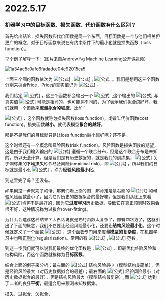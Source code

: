 # 2022.5.17

### 机器学习中的目标函数、损失函数、代价函数有什么区别？

首先给出结论：损失函数和代价函数是同一个东西，目标函数是一个与他们相关但更广的概念，对于目标函数来说在有约束条件下的最小化就是损失函数（loss function）。

举个例子解释一下:（图片来自Andrew Ng Machine Learning公开课视频）

![1a34ac5c0afc6fadadee04c92015ca5](C:\Users\11212\Desktop\1a34ac5c0afc6fadadee04c92015ca5.png)

上面三个图的函数依次为 ![[公式]](https://www.zhihu.com/equation?tex=f_%7B1%7D%28x%29) , ![[公式]](https://www.zhihu.com/equation?tex=f_%7B2%7D%28x%29) , ![[公式]](https://www.zhihu.com/equation?tex=f_%7B3%7D%28x%29) 。我们是想用这三个函数分别来拟合Price，Price的真实值记为 ![[公式]](https://www.zhihu.com/equation?tex=Y) 。

我们给定 ![[公式]](https://www.zhihu.com/equation?tex=x) ，这三个函数都会输出一个 ![[公式]](https://www.zhihu.com/equation?tex=f%28X%29) ,这个输出的 ![[公式]](https://www.zhihu.com/equation?tex=f%28X%29) 与真实值 ![[公式]](https://www.zhihu.com/equation?tex=Y) 可能是相同的，也可能是不同的，为了表示我们拟合的好坏，我们就用一个函数来**度量拟合的程度**，比如：

![[公式]](https://www.zhihu.com/equation?tex=L%28Y%2Cf%28X%29%29+%3D+%28Y-f%28X%29%29%5E2) ，这个函数就称为损失函数(loss function)，或者叫代价函数(cost function)。损失函数**越小**，就代表模型**拟合的越好**。

那是不是我们的目标就只是让loss function越小越好呢？还不是。

这个时候还有一个概念叫风险函数(risk function)。风险函数是损失函数的期望，这是由于我们输入输出的 ![[公式]](https://www.zhihu.com/equation?tex=%28X%2CY%29) 遵循一个联合分布，但是这个联合分布是未知的，所以无法计算。但是我们是有历史数据的，就是我们的训练集， ![[公式]](https://www.zhihu.com/equation?tex=f%28X%29) 关于训练集的**平均损失**称作经验风险(empirical risk)，即 ![[公式]](https://www.zhihu.com/equation?tex=%5Cfrac%7B1%7D%7BN%7D%5Csum_%7Bi%3D1%7D%5E%7BN%7DL%28y_%7Bi%7D%2Cf%28x_%7Bi%7D%29%29) ，所以我们的目标就是最小化 ![[公式]](https://www.zhihu.com/equation?tex=%5Cfrac%7B1%7D%7BN%7D%5Csum_%7Bi%3D1%7D%5E%7BN%7DL%28y_%7Bi%7D%2Cf%28x_%7Bi%7D%29%29) ，称为**经验风险最小化**。

到这里完了吗？还没有。

如果到这一步就完了的话，那我们看上面的图，那肯定是最右面的 ![[公式]](https://www.zhihu.com/equation?tex=f_3%28x%29) 的经验风险函数最小了，因为它对历史的数据拟合的最好嘛。但是我们从图上来看 ![[公式]](https://www.zhihu.com/equation?tex=f_3%28x%29)肯定不是最好的，因为它**过度学习**历史数据，导致它在真正预测时效果会很不好，这种情况称为过拟合(over-fitting)。

为什么会造成这种结果？大白话说就是它的函数太复杂了，都有四次方了，这就引出了下面的概念，我们不仅要让经验风险最小化，还要让**结构风险最小化**。这个时候就定义了一个函数 ![[公式]](https://www.zhihu.com/equation?tex=J%28f%29) ，这个函数专门用来度量**模型的复杂度**，在机器学习中也叫[正则化](https://www.zhihu.com/search?q=正则化&search_source=Entity&hybrid_search_source=Entity&hybrid_search_extra={"sourceType"%3A"answer"%2C"sourceId"%3A209358209})(regularization)。常用的有 ![[公式]](https://www.zhihu.com/equation?tex=L_1) , ![[公式]](https://www.zhihu.com/equation?tex=L_2) 范数。

到这一步我们就可以说我们最终的优化函数是：![[公式]](https://www.zhihu.com/equation?tex=min%5Cfrac%7B1%7D%7BN%7D%5Csum_%7Bi%3D1%7D%5E%7BN%7DL%28y_%7Bi%7D%2Cf%28x_%7Bi%7D%29%29%2B%5Clambda+J%28f%29) ，即最优化经验风险和结构风险，而这个函数就被称为**目标函数**。

结合上面的例子来分析：最左面的 ![[公式]](https://www.zhihu.com/equation?tex=f_1%28x%29) 结构风险最小（模型结构最简单），但是经验风险最大（对历史数据拟合的最差）；最右面的 ![[公式]](https://www.zhihu.com/equation?tex=f_3%28x%29) 经验风险最小（对历史数据拟合的最好），但是结构风险最大（模型结构最复杂）;而 ![[公式]](https://www.zhihu.com/equation?tex=f_2%28x%29) 达到了二者的良好**平衡**，最适合用来预测未知数据集。

损失、过拟合、欠拟合、